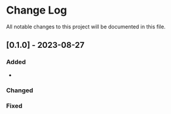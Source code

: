 # Change Log

All notable changes to this project will be documented in this file.

## [0.1.0] - 2023-08-27

### Added

* 

### Changed

### Fixed
